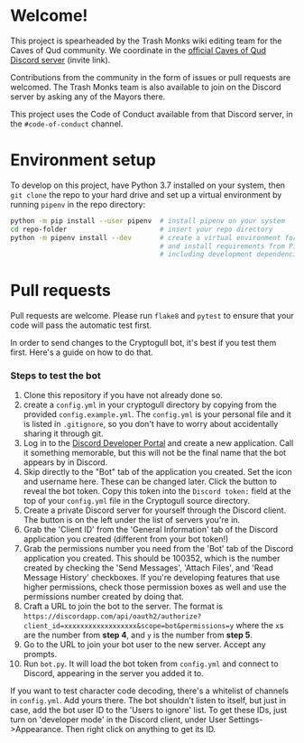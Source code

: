 # Welcome!
This project is spearheaded by the Trash Monks wiki editing team for the Caves of Qud community. We coordinate in the [official Caves of Qud Discord server](https://discordapp.com/invite/cavesofqud) (invite link).

Contributions from the community in the form of issues or pull requests are welcomed. The Trash Monks team is also available to join on the Discord server by asking any of the Mayors there.

This project uses the Code of Conduct available from that Discord server, in the `#code-of-conduct` channel.

# Environment setup
To develop on this project, have Python 3.7 installed on your system, then `git clone` the repo to your hard drive and set up a virtual environment by running `pipenv` in the repo directory:
```bash
python -m pip install --user pipenv  # install pipenv on your system
cd repo-folder                       # insert your repo directory
python -m pipenv install --dev       # create a virtual environment for the current directory
                                     # and install requirements from Pipfile,
                                     # including development dependencies
```

# Pull requests
Pull requests are welcome. Please run `flake8` and `pytest` to ensure that your code will pass the automatic test first.

In order to send changes to the Cryptogull bot, it's best if you test them first. Here's a guide on how to do that.

### Steps to test the bot
1. Clone this repository if you have not already done so.
2. create a `config.yml` in your cryptogull directory by copying from the provided `config.example.yml`. The `config.yml` is your personal file and it is listed in `.gitignore`, so you don't have to worry about accidentally sharing it through git.
3. Log in to the [Discord Developer Portal](https://discordapp.com/developers/applications/) and create a new application. Call it something memorable, but this will not be the final name that the bot appears by in Discord.
4. Skip directly to the "Bot" tab of the application you created. Set the icon and username here. These can be changed later. Click the button to reveal the bot token. Copy this token into the `Discord token:` field at the top of your `config.yml` file in the Cryptogull source directory.
5. Create a private Discord server for yourself through the Discord client. The button is on the left under the list of servers you're in.
6. Grab the 'Client ID' from the 'General Information' tab of the Discord application you created (different from your bot token!)
7. Grab the permissions number you need from the 'Bot' tab of the Discord application you created. This should be 100352, which is the number created by checking the 'Send Messages', 'Attach Files', and 'Read Message History' checkboxes. If you're developing features that use higher permissions, check those permission boxes as well and use the permissions number created by doing that.
8. Craft a URL to join the bot to the server. The format is `https://discordapp.com/api/oauth2/authorize?client_id=xxxxxxxxxxxxxxxxxx&scope=bot&permissions=y` where the `x`s are the number from **step 4**, and `y` is the number from **step 5**.
9. Go to the URL to join your bot user to the new server. Accept any prompts.
10. Run `bot.py`. It will load the bot token from `config.yml` and connect to Discord, appearing in the server you added it to.

If you want to test character code decoding, there's a whitelist of channels in `config.yml`. Add yours there. The bot shouldn't listen to itself, but just in case, add the bot user ID to the 'Users to ignore' list. To get these IDs, just turn on 'developer mode' in the Discord client, under User Settings->Appearance. Then right click on anything to get its ID.

